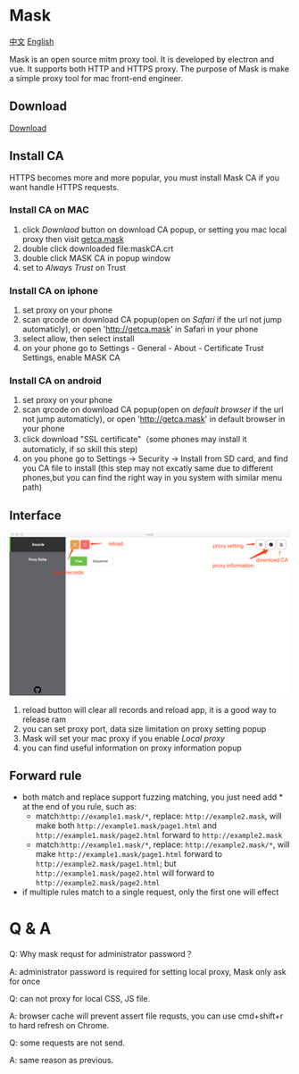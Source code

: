 Mask
====
[中文](https://github.com/iammvp/mask/blob/master/README.md)
[English](https://github.com/iammvp/mask/blob/master/README.md)

Mask is an open source mitm proxy tool. It is developed by electron and vue. It supports both HTTP and HTTPS proxy. The purpose of Mask is make a simple proxy tool for mac front-end engineer.

## Download
[Download](https://github.com/iammvp/mask/releases/latest)

## Install CA

HTTPS becomes more and more popular, you must install Mask CA if you want handle HTTPS requests.

### Install CA on MAC

1. click *Downlaod* button on download CA popup, or setting you mac local proxy then visit [getca.mask](http://getca.mask)
2. double click downloaded file:maskCA.crt
3. double click MASK CA in popup window
4. set to *Always Trust* on Trust

### Install CA on iphone

1. set proxy on your phone
2. scan qrcode on download CA popup(open on *Safari* if the url not jump automaticly), or open 'http://getca.mask' in Safari in your phone
3. select allow, then select install
4. on your phone go to Settings - General - About - Certificate Trust Settings, enable MASK CA

### Install CA on android

1. set proxy on your phone
2. scan qrcode on download CA popup(open on *default browser* if the url not jump automaticly), or open 'http://getca.mask' in default browser in your phone
3. click download "SSL certificate"（some phones may install it automaticly, if so skill this step)
4. on you phone go to Settings -> Security -> Install from SD card, and find you CA file to install (this step may not excatly same due to different phones,but you can find the right way in you system with similar menu path)

## Interface

![](./readmeImage/en/introduction.png)

1. reload button will clear all records and reload app, it is a good way to release ram
2. you can set proxy port, data size limitation on proxy setting popup
3. Mask will set your mac proxy if you enable *Local proxy*
4. you can find useful information on proxy information popup

## Forward rule

- both match and replace support fuzzing matching, you just need add * at the end of you rule, such as:
  - match:`http://example1.mask/*`, replace: `http://example2.mask`, will make both `http://example1.mask/page1.html` and `http://example1.mask/page2.html` forward to `http://example2.mask`
  - match:`http://example1.mask/*`, replace: `http://example2.mask/*`, will make `http://example1.mask/page1.html` forward to `http://example2.mask/page1.html`; but `http://example1.mask/page2.html` will forward to `http://example2.mask/page2.html`
- if multiple rules match to a single request, only the first one will effect

Q & A
===

Q: Why mask requst for administrator password？

A: administrator password is required for setting local proxy, Mask only ask for once

Q: can not proxy for local CSS, JS file.

A: browser cache will prevent assert file requsts, you can use cmd+shift+r to hard refresh on Chrome.

Q: some requests are not send.

A: same reason as previous.

